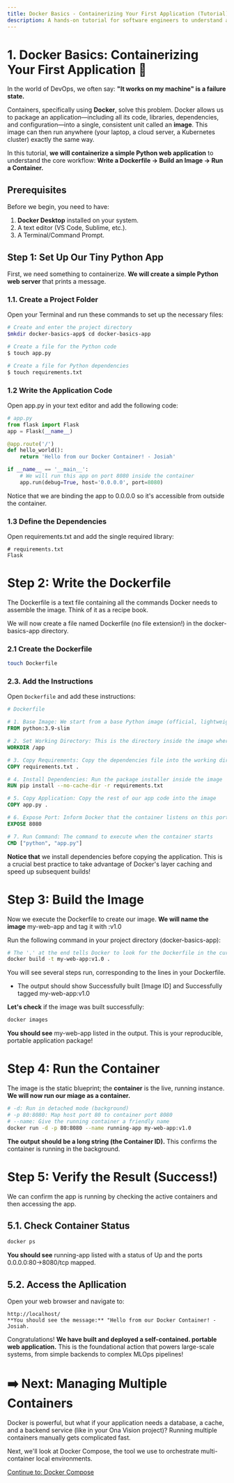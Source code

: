 ```yaml
---
title: Docker Basics - Containerizing Your First Application (Tutorial)
description: A hands-on tutorial for software engineers to understand and use Docker, focusing on creating a Dockerfile, building an image, and running a container.
---
```


# 1. Docker Basics: Containerizing Your First Application 🐳

In the world of DevOps, we often say: **"It works on my machine" is a failure state.**

Containers, specifically using **Docker**, solve this problem. Docker allows us to package an application—including all its code, libraries, dependencies, and configuration—into a single, consistent unit called an **image**. This image can then run anywhere (your laptop, a cloud server, a Kubernetes cluster) exactly the same way.

In this tutorial, **we will containerize a simple Python web application** to understand the core workflow: **Write a Dockerfile $\rightarrow$ Build an Image $\rightarrow$ Run a Container.**

## Prerequisites

Before we begin, you need to have:
1.  **Docker Desktop** installed on your system.
2.  A text editor (VS Code, Sublime, etc.).
3.  A Terminal/Command Prompt.

## Step 1: Set Up Our Tiny Python App

First, we need something to containerize. **We will create a simple Python web server** that prints a message.

### 1.1. Create a Project Folder

Open your Terminal and run these commands to set up the necessary files:

```bash
# Create and enter the project directory
$mkdir docker-basics-app$ cd docker-basics-app

# Create a file for the Python code
$ touch app.py

# Create a file for Python dependencies
$ touch requirements.txt
```

### 1.2 Write the Application Code

Open app.py in your text editor and add the following code:

```python
# app.py
from flask import Flask
app = Flask(__name__)

@app.route('/')
def hello_world():
    return 'Hello from our Docker Container! - Josiah'

if __name__ == '__main__':
    # We will run this app on port 8080 inside the container
    app.run(debug=True, host='0.0.0.0', port=8080)
```

Notice that we are binding the app to 0.0.0.0 so it's accessible from outside the container.

### 1.3 Define the Dependencies

Open requirements.txt and add the single required library:

```plaintext
# requirements.txt
Flask
```

# Step 2: Write the Dockerfile

The Dockerfile is a text file containing all the commands Docker needs to assemble the image. Think of it as a recipe book.

We will now create a file named Dockerfile (no file extension!) in the docker-basics-app directory.


### 2.1 Create the Dockerfile
```bash
touch Dockerfile
```

### 2.3. Add the Instructions

Open `Dockerfile` and add these instructions:
```Dockerfile
# Dockerfile

# 1. Base Image: We start from a base Python image (official, lightweight)
FROM python:3.9-slim

# 2. Set Working Directory: This is the directory inside the image where our app lives
WORKDIR /app

# 3. Copy Requirements: Copy the dependencies file into the working directory
COPY requirements.txt .

# 4. Install Dependencies: Run the package installer inside the image
RUN pip install --no-cache-dir -r requirements.txt

# 5. Copy Application: Copy the rest of our app code into the image
COPY app.py .

# 6. Expose Port: Inform Docker that the container listens on this port
EXPOSE 8080

# 7. Run Command: The command to execute when the container starts
CMD ["python", "app.py"]
```
**Notice that** we install dependencies before copying the application. This is a crucial best practice to take advantage of Docker's layer caching and speed up subsequent builds!

# Step 3: Build the Image

Now we execute the Dockerfile to create our image. **We will name the image** my-web-app and tag it with :v1.0

Run the following command in your project directory (docker-basics-app):
```bash
# The '.' at the end tells Docker to look for the Dockerfile in the current directory
docker build -t my-web-app:v1.0 .
```

You will see several steps run, corresponding to the lines in your Dockerfile.
- The output should show Successfully built [Image ID] and Successfully tagged my-web-app:v1.0

**Let's check** if the image was built successfully:
```bash
docker images
```
**You should see** my-web-app listed in the output. This is your reproducible, portable application package!

# Step 4: Run the Container

The image is the static blueprint; the **container** is the live, running instance. **We will now run our miage as a container.**
```bash
# -d: Run in detached mode (background)
# -p 80:8080: Map host port 80 to container port 8080
# --name: Give the running container a friendly name
docker run -d -p 80:8080 --name running-app my-web-app:v1.0
```
**The output should be a long string (the Container ID).** This confirms the container is running in the background.

# Step 5: Verify the Result (Success!)
We can confirm the app is running by checking the active containers and then accessing the app.

## 5.1. Check Container Status
```bash
docker ps
```
**You should see** running-app listed with a status of Up and the ports 0.0.0.0:80->8080/tcp mapped.

## 5.2. Access the Apllication

Open your web browser and navigate to:
```plaintext
http://localhost/
**You should see the message:** "Hello from our Docker Container! - Josiah.
```

Congratulations! **We have built and deployed a self-contained. portable web application.** This is the foundational action that powers large-scale systems, from simple backends to complex MLOps pipelines!

# ➡️ Next: Managing Multiple Containers
Docker is powerful, but what if your application needs a database, a cache, and a backend service (like in your Ona Vision project)? Running multiple containers manually gets complicated fast.

Next, we'll look at Docker Compose, the tool we use to orchestrate multi-container local environments.

[Continue to: Docker Compose](/containers/docker-compose)
